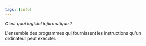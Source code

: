 ```yaml
---
tags: [info]
---
```


*C'est quoi logiciel informatique ?*

L'ensemble des programmes qui fournissent les instructions qu'un ordinateur peut executer.